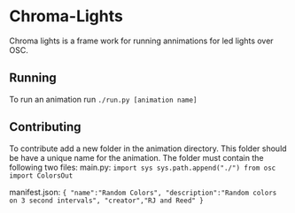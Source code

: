 Chroma-Lights
=============

Chroma lights is a frame work for running annimations for led lights over OSC.

Running
-------
To run an animation run `./run.py [animation name]`


Contributing
------------
To contribute add a new folder in the animation directory. 
This folder should be have a unique name for the animation.
The folder must contain the following two files:
main.py:
`import sys
sys.path.append("./")
from osc import ColorsOut`


manifest.json:
`{
	"name":"Random Colors",
	"description":"Random colors on 3 second intervals",
	"creator","RJ and Reed"
}`
